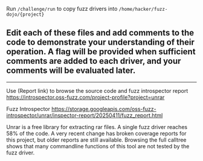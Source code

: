 Run `/challenge/run` to copy fuzz drivers into `/home/hacker/fuzz-dojo/{project}`

Edit each of these files and add comments to the code to demonstrate your understanding of their operation. A flag will be provided when sufficient comments are added to each driver, and your comments will be evaluated later.
-

---

Use (Report link) to browse the source code and fuzz introspector report https://introspector.oss-fuzz.com/project-profile?project=unrar

Fuzz Introspector
https://storage.googleapis.com/oss-fuzz-introspector/unrar/inspector-report/20250411/fuzz_report.html

Unrar is a free library for extracting rar files.  A single fuzz driver reaches 58% of the code.  A very recent change has broken coverage reports for this project, but older reports are still available.  Browsing the full calltree shows that many commandline functions of this tool are not tested by the fuzz driver.

